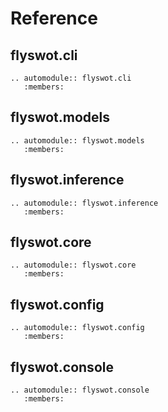 # Reference

## flyswot.cli

```{eval-rst}
.. automodule:: flyswot.cli
   :members:

```

## flyswot.models

```{eval-rst}
.. automodule:: flyswot.models
   :members:

```

## flyswot.inference

```{eval-rst}
.. automodule:: flyswot.inference
   :members:
```

## flyswot.core

```{eval-rst}
.. automodule:: flyswot.core
   :members:
```

## flyswot.config

```{eval-rst}
.. automodule:: flyswot.config
   :members:
```

## flyswot.console

```{eval-rst}
.. automodule:: flyswot.console
   :members:
```
